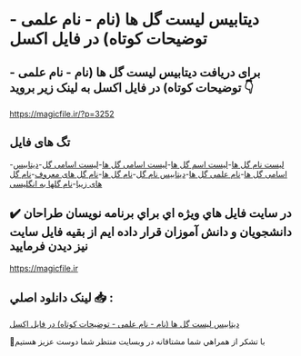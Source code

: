 # دیتابیس لیست گل ها (نام - نام علمی - توضیحات کوتاه) در فایل اکسل

## برای دریافت دیتابیس لیست گل ها (نام - نام علمی - توضیحات کوتاه) در فایل اکسل به لینک زیر بروید 👇

https://magicfile.ir/?p=3252

## تگ های فایل

-[لیست نام گل ها](https://magicfile.ir/product/%d8%af%db%8c%d8%aa%d8%a7%d8%a8%db%8c%d8%b3-%d9%84%db%8c%d8%b3%d8%aa-%da%af%d9%84-%d9%87%d8%a7-%d9%86%d8%a7%d9%85-%d8%b9%d9%84%d9%85%db%8c-%d8%aa%d9%88%d8%b6%db%8c%d8%ad%d8%a7%d8%aa-%d9%81%d8%a7%db%8c%d9%84-%d8%a7%da%a9%d8%b3%d9%84/)-[لیست اسم گل ها](https://magicfile.ir/product/%d8%af%db%8c%d8%aa%d8%a7%d8%a8%db%8c%d8%b3-%d9%84%db%8c%d8%b3%d8%aa-%da%af%d9%84-%d9%87%d8%a7-%d9%86%d8%a7%d9%85-%d8%b9%d9%84%d9%85%db%8c-%d8%aa%d9%88%d8%b6%db%8c%d8%ad%d8%a7%d8%aa-%d9%81%d8%a7%db%8c%d9%84-%d8%a7%da%a9%d8%b3%d9%84/)-[لیست اسامی گل ها](https://magicfile.ir/product/%d8%af%db%8c%d8%aa%d8%a7%d8%a8%db%8c%d8%b3-%d9%84%db%8c%d8%b3%d8%aa-%da%af%d9%84-%d9%87%d8%a7-%d9%86%d8%a7%d9%85-%d8%b9%d9%84%d9%85%db%8c-%d8%aa%d9%88%d8%b6%db%8c%d8%ad%d8%a7%d8%aa-%d9%81%d8%a7%db%8c%d9%84-%d8%a7%da%a9%d8%b3%d9%84/)-[لیست اسامی گل](https://magicfile.ir/product/%d8%af%db%8c%d8%aa%d8%a7%d8%a8%db%8c%d8%b3-%d9%84%db%8c%d8%b3%d8%aa-%da%af%d9%84-%d9%87%d8%a7-%d9%86%d8%a7%d9%85-%d8%b9%d9%84%d9%85%db%8c-%d8%aa%d9%88%d8%b6%db%8c%d8%ad%d8%a7%d8%aa-%d9%81%d8%a7%db%8c%d9%84-%d8%a7%da%a9%d8%b3%d9%84/)-[دیتابیس اسامی گل ها](https://magicfile.ir/product/%d8%af%db%8c%d8%aa%d8%a7%d8%a8%db%8c%d8%b3-%d9%84%db%8c%d8%b3%d8%aa-%da%af%d9%84-%d9%87%d8%a7-%d9%86%d8%a7%d9%85-%d8%b9%d9%84%d9%85%db%8c-%d8%aa%d9%88%d8%b6%db%8c%d8%ad%d8%a7%d8%aa-%d9%81%d8%a7%db%8c%d9%84-%d8%a7%da%a9%d8%b3%d9%84/)-[نام علمی گل ها](https://magicfile.ir/product/%d8%af%db%8c%d8%aa%d8%a7%d8%a8%db%8c%d8%b3-%d9%84%db%8c%d8%b3%d8%aa-%da%af%d9%84-%d9%87%d8%a7-%d9%86%d8%a7%d9%85-%d8%b9%d9%84%d9%85%db%8c-%d8%aa%d9%88%d8%b6%db%8c%d8%ad%d8%a7%d8%aa-%d9%81%d8%a7%db%8c%d9%84-%d8%a7%da%a9%d8%b3%d9%84/)-[دیتابیس نام گل](https://magicfile.ir/product/%d8%af%db%8c%d8%aa%d8%a7%d8%a8%db%8c%d8%b3-%d9%84%db%8c%d8%b3%d8%aa-%da%af%d9%84-%d9%87%d8%a7-%d9%86%d8%a7%d9%85-%d8%b9%d9%84%d9%85%db%8c-%d8%aa%d9%88%d8%b6%db%8c%d8%ad%d8%a7%d8%aa-%d9%81%d8%a7%db%8c%d9%84-%d8%a7%da%a9%d8%b3%d9%84/)-[نام گل ها](https://magicfile.ir/product/%d8%af%db%8c%d8%aa%d8%a7%d8%a8%db%8c%d8%b3-%d9%84%db%8c%d8%b3%d8%aa-%da%af%d9%84-%d9%87%d8%a7-%d9%86%d8%a7%d9%85-%d8%b9%d9%84%d9%85%db%8c-%d8%aa%d9%88%d8%b6%db%8c%d8%ad%d8%a7%d8%aa-%d9%81%d8%a7%db%8c%d9%84-%d8%a7%da%a9%d8%b3%d9%84/)-[نام گل های معروف](https://magicfile.ir/product/%d8%af%db%8c%d8%aa%d8%a7%d8%a8%db%8c%d8%b3-%d9%84%db%8c%d8%b3%d8%aa-%da%af%d9%84-%d9%87%d8%a7-%d9%86%d8%a7%d9%85-%d8%b9%d9%84%d9%85%db%8c-%d8%aa%d9%88%d8%b6%db%8c%d8%ad%d8%a7%d8%aa-%d9%81%d8%a7%db%8c%d9%84-%d8%a7%da%a9%d8%b3%d9%84/)-[نام گل های زیبا](https://magicfile.ir/product/%d8%af%db%8c%d8%aa%d8%a7%d8%a8%db%8c%d8%b3-%d9%84%db%8c%d8%b3%d8%aa-%da%af%d9%84-%d9%87%d8%a7-%d9%86%d8%a7%d9%85-%d8%b9%d9%84%d9%85%db%8c-%d8%aa%d9%88%d8%b6%db%8c%d8%ad%d8%a7%d8%aa-%d9%81%d8%a7%db%8c%d9%84-%d8%a7%da%a9%d8%b3%d9%84/)-[نام گلها به انگلیسی](https://magicfile.ir/product/%d8%af%db%8c%d8%aa%d8%a7%d8%a8%db%8c%d8%b3-%d9%84%db%8c%d8%b3%d8%aa-%da%af%d9%84-%d9%87%d8%a7-%d9%86%d8%a7%d9%85-%d8%b9%d9%84%d9%85%db%8c-%d8%aa%d9%88%d8%b6%db%8c%d8%ad%d8%a7%d8%aa-%d9%81%d8%a7%db%8c%d9%84-%d8%a7%da%a9%d8%b3%d9%84/)

## ✔️ در سايت فايل هاي ويژه اي براي برنامه نويسان طراحان دانشجويان و دانش آموزان قرار داده ايم از بقيه فايل سايت نيز ديدن فرماييد

https://magicfile.ir


## لينک دانلود اصلي 📥 :

[دیتابیس لیست گل ها (نام - نام علمی - توضیحات کوتاه) در فایل اکسل](https://magicfile.ir/product/%d8%af%db%8c%d8%aa%d8%a7%d8%a8%db%8c%d8%b3-%d9%84%db%8c%d8%b3%d8%aa-%da%af%d9%84-%d9%87%d8%a7-%d9%86%d8%a7%d9%85-%d8%b9%d9%84%d9%85%db%8c-%d8%aa%d9%88%d8%b6%db%8c%d8%ad%d8%a7%d8%aa-%d9%81%d8%a7%db%8c%d9%84-%d8%a7%da%a9%d8%b3%d9%84/) 


🙏با تشکر از همراهي شما مشتاقانه در وبسایت منتظر شما دوست عزیز هستیم

